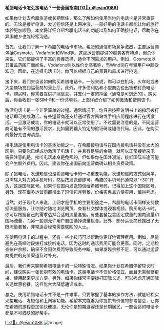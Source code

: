 **希腊电话卡怎么接电话？一份全面指南[[TG💪+ @esim1088](https://t.me/s/esim1088)]**

如果你计划去希腊旅游或长期居住，那么了解如何使用当地的电话卡是非常重要的。无论是接听电话、发送短信还是上网冲浪，一部好用的电话卡都能让你的旅行体验更加顺畅。本文将详细介绍希腊电话卡的功能以及如何正确接电话，帮助你在异国他乡也能轻松沟通。

首先，让我们了解一下希腊的电话卡市场。希腊的通信市场竞争激烈，主要运营商包括Cosmote、Vodafone和Wind等。这些运营商提供的服务各有特点，但总体来说，它们都提供了丰富的套餐选择，适合不同需求的用户。例如，Cosmote以其覆盖范围广而闻名，Vodafone则以性价比高著称，而Wind则在年轻用户中颇受欢迎。因此，在选择电话卡时，你可以根据自己的预算和需求进行挑选。

接下来，我们来谈谈如何购买希腊电话卡。一般来说，你可以在机场、火车站或者大型商场找到运营商的营业厅。此外，许多便利店和小型商店也出售预付费电话卡。购买时，你需要提供护照信息，并支付一定的押金（通常是可退还的）。购买后，你会收到一张SIM卡和一份说明书，上面详细介绍了如何激活和使用该卡。

激活电话卡是一个非常简单的过程。通常情况下，你只需按照说明书上的指示拨打电话即可完成激活。有些运营商还支持通过官方网站或手机应用程序进行在线激活。一旦激活成功，你的电话卡就可以正常使用了。不过需要注意的是，不同运营商可能有不同的激活要求，比如需要输入特定的验证码或短信代码。因此，在购买前最好先咨询清楚。

接电话是使用电话卡的基本功能之一。在希腊接电话与在国内接电话并没有太大的区别。只要你已经成功激活了电话卡，并且有足够的余额，就可以正常接听来电。需要注意的是，接听电话本身是免费的，但如果你在国外漫游，接听国际长途可能会产生额外费用。因此，建议你在出国前向运营商确认相关资费政策。

除了接电话，发送短信也是希腊电话卡的一项重要功能。发送短信的方式很简单，只需输入对方的手机号码，然后按发送键即可。希腊的手机号码通常以“+30”开头，这是国际区号。如果你在国内发送短信给希腊号码，记得加上这个国际区号。另外，现在很多运营商都推出了短信包月套餐，价格实惠且方便实用，值得考虑。

当然，对于现代人来说，上网才是手机的主要用途之一。希腊的电话卡同样支持数据流量服务，让你随时随地浏览网页、查看社交媒体或观看视频。购买电话卡时，你可以根据自己的需求选择合适的流量套餐。有些套餐包含固定数量的国内流量和国际流量，而另一些则允许用户自由选择流量组合。此外，部分运营商还推出了无限流量套餐，非常适合经常需要联网的人士。

在使用电话卡的过程中，还有一些小技巧可以帮助你更好地管理费用。例如，尽量避免在高峰时段拨打或接听电话，因为这时的通话费用可能会更高。同时，定期检查账户余额，确保不会因欠费而导致服务中断。如果发现余额不足，可以通过运营商提供的充值渠道及时补充。

最后，我们再来聊聊希腊电话卡的一些特殊情况。如果你计划在希腊停留较长时间，建议购买一张长期有效的电话卡。这类电话卡不仅价格便宜，而且无需频繁更换，使用起来更加方便。另外，如果你经常需要拨打国际长途，可以考虑开通国际长途优惠套餐，这样能大大降低通话成本。

总之，使用希腊电话卡并不是一件难事，只要掌握了基本的操作方法，就能轻松实现接电话、发短信和上网等功能。希望本文能够为你提供有价值的参考信息，让你在希腊的旅程更加愉快便捷。无论你是短期游客还是长期居民，一部合适的电话卡都是不可或缺的好帮手。

[[TG💪+ @esim1088](https://t.me/s/esim1088) ![Image](https://i.postimg.cc/4NQfJmqS/Snipaste-2025-05-13-00-14-12.png)]